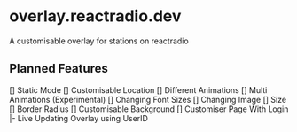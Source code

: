 # overlay.reactradio.dev
A customisable overlay for stations on reactradio

## Planned Features
[] Static Mode
[] Customisable Location
[] Different Animations
  [] Multi Animations (Experimental)
[] Changing Font Sizes
[] Changing Image
  [] Size
  [] Border Radius
[] Customisable Background
[] Customiser Page With Login
  |- Live Updating Overlay using UserID
